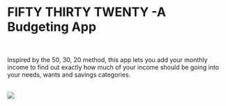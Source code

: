<p align="center">
</p>

<h1>FIFTY THIRTY TWENTY -A Budgeting App</h1>
<br>
<p> Inspired by the 50, 30, 20 method, this app lets you add your monthly income to find out exactly how much of your income should be going into your needs, wants and savings categories. </p><br />

<img src="https://i.imgur.com/GKEAvaN.png">





